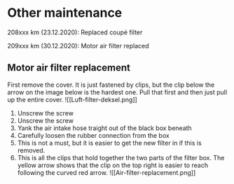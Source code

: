 # Other maintenance
208xxx km (23.12.2020): Replaced coupé filter

209xxx km (30.12.2020): Motor air filter replaced

## Motor air filter replacement
First remove the cover. It is just fastened by clips, but the clip below the arrow on the image below is the hardest one. Pull that first and then just pull up the entire cover.
![[Luft-filter-deksel.png]]

1. Unscrew the screw
2. Unscrew the screw
3. Yank the air intake hose traight out of the black box beneath
4. Carefully loosen the rubber connection from the box
5. This is not a must, but it is easier to get the new filter in if this is removed.
6. This is all the clips that hold together the two parts of the filter box. The yellow arrow shows that the clip on the top right is easier to reach following the curved red arrow.
![[Air-filter-replacement.png]]
